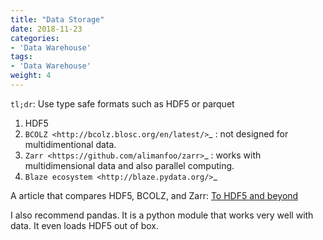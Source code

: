 ```yaml
---
title: "Data Storage"
date: 2018-11-23
categories:
- 'Data Warehouse'
tags:
- 'Data Warehouse'
weight: 4
---
```



`tl;dr`: Use type safe formats such as HDF5 or parquet

1. HDF5
2. `BCOLZ <http://bcolz.blosc.org/en/latest/>`_ : not designed for multidimentional data.
3. `Zarr <https://github.com/alimanfoo/zarr>`_ : works with multidimensional data and also parallel computing.
4. `Blaze ecosystem <http://blaze.pydata.org/>`_

A article that compares HDF5, BCOLZ, and Zarr: [To HDF5 and beyond](http://alimanfoo.github.io/2016/04/14/to-hdf5-and-beyond.html)

I also recommend pandas. It is a python module that works very well with data. It even loads HDF5 out of box.
